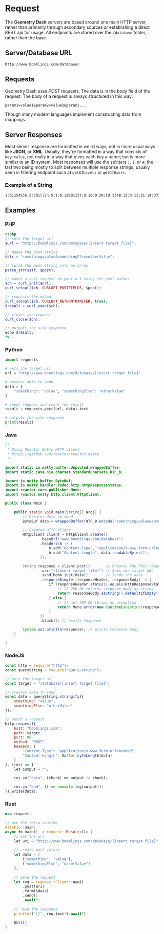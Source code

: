 # Request

The **Geometry Dash** servers are based around one main HTTP server, rather than primarily through secondary sources or establishing a direct REST api for usage. All endpoints are stored over the `/database` folder, rather than the base.

## Server/Database URL

```plain
http://www.boomlings.com/database/
```

## Requests

Geometry Dash uses *POST* requests. The data is in the body field of the request. The body of a request is always structured in this way:

```plain
param1=value1&param2=value2&param3...
```

Though many modern languages implement constructing data from mappings.

## Server Responses

Most server response are formatted in weird ways, not in more usual ways like **JSON**, or **XML**. Usually, they're formatted in a way that consists of `key:value`,  not really in a way that gives each key a name; but is more similar to an ID system. Most responses will use the splitters `:`, `|`, or `#`, the last two being mostly to split between multiple response strings, usually seen in filtering endpoint such at `getGJLevels` or `getGJUsers`.

### Example of a String

```plain
1:61154556:2:Chillin:5:1:6:12901137:8:10:9:20:10:3348:12:0:13:21:14:373:17::43:4:25::18:3:19:24962:42:0:45:29651:3:UmVtYWtlIG9mIG15IG9sZCAyLjAgbGV2ZWwgY2FsbGVkIENoaWxsIHhkIEp1c3QgYSBzaW1wbGUgYW5kIGNoaWxsIGxldmVsLCBlbmpveSA6KQ==:15:3:30:0:31:0:37:0:38:1:39:3:46:1:47:2:35:669275
```

## Examples

<!-- tabs:start -->

### **PHP**

```php
<?php
// sets the target url
$url = "http://boomlings.com/database/[insert target file]";

// makes the post string
$str = "something=value&somethingElse=otherValue";

// turns the post string into an array
parse_str($str, $post);

// makes a curl request on your url using the post values
$ch = curl_init($url);
curl_setopt($ch, CURLOPT_POSTFIELDS, $post);

// requests the output
curl_setopt($ch, CURLOPT_RETURNTRANSFER, true);
$result = curl_exec($ch);

// closes the request
curl_close($ch);

// outputs the site responce
echo $result;
?>
```

### **Python**

```py
import requests

# sets the target url
url = "http://www.boomlings.com/database/[insert target file]"

# creates data to send
data = {
    "something": "value", "somethingElse": "otherValue"
}

# sends request and reads the result
result = requests.post(url, data).text

# outputs the site response
print(result)
```

### **Java**

```java
/*
 * Using Reactor Netty HTTP client
 * https://github.com/reactor/reactor-netty
 */

import static io.netty.buffer.Unpooled.wrappedBuffer;
import static java.nio.charset.StandardCharsets.UTF_8;

import io.netty.buffer.ByteBuf;
import io.netty.handler.codec.http.HttpResponseStatus;
import reactor.core.publisher.Mono;
import reactor.netty.http.client.HttpClient;

public class Main {

    public static void main(String[] args) {
        // Creates data to send
        ByteBuf data = wrappedBuffer(UTF_8.encode("something=value&somethingElse=otherValue"));

        // Creates HTTP client
        HttpClient client = HttpClient.create()
                .baseUrl("www.boomlings.com/database")
                .headers(h -> {
                    h.add("Content-Type", "application/x-www-form-urlencoded");
                    h.add("Content-Length", data.readableBytes());
                });

        String response = client.post()       // Creates the POST request
                .uri("/[insert target file]") // Sets the target URL
                .send(Mono.just(data))        // Sends the data
                .responseSingle((responseHeader, responseBody) -> {
                    if (responseHeader.status().equals(HttpResponseStatus.OK)) {
                        // If 200 OK returns response body as string
                        return responseBody.asString().defaultIfEmpty("");
                    } else {
                        // If not 200 OK throws an exception
                        return Mono.error(new RuntimeException(responseHeader.status().toString()));
                    }
                })
                .block(); // awaits response

        System.out.println(response); // prints response body
    }

}

```

### **NodeJS**

```js
const http = require("http");
const queryString = require("query-string");

// sets the target url
const target = "/database/[insert target file]";

// creates data to send
const data = queryString.stringify({
    something: "value",
    somethingElse: "otherValue"
});

// sends a request
http.request({
    host: "boomlings.com",
    path: target,
    port: 80
    method: "POST"
    headers: {
        "Content-Type": "application/x-www-form-urlencoded",
        "Content-Length": Buffer.byteLength(data)
    }
}, (res) => {
    let output = "";

    res.on("data", (chunk) => output += chunk);

    res.on("end", () => console.log(output));
}).write(data);
```

### **Rust**

```rust
use reqwest;

// use the tokio runtime
#[tokio::main]
async fn main() -> reqwest::Result<()> {
    // set the url
    let uri = "http://www.boomlings.com/database/[insert target file]";
    
    // create post values
    let data = [
        ("something", "value"), 
        ("somethingElse", "otherValue")
    ];
    
    // send the request 
    let req = reqwest::Client::new()
        .post(uri)
        .form(&data)
        .send()
        .await?;
    
    // read the response
    println!("{}", req.text().await?);
    
    Ok(())
}
```

<!-- tabs:end -->
